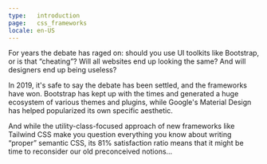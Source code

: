 ```yaml
---
type:   introduction
page:   css_frameworks
locale: en-US
---
```


For years the debate has raged on: should you use UI toolkits like Bootstrap, or is that “cheating”? Will all websites end up looking the same? And will designers end up being useless?

In 2019, it's safe to say the debate has been settled, and the frameworks have won. Bootstrap has kept up with the times and generated a huge ecosystem of various themes and plugins, while Google's Material Design has helped popularized its own specific aesthetic. 

And while the utility-class-focused approach of new frameworks like Tailwind CSS make you question everything you know about writing “proper” semantic CSS, its 81% satisfaction ratio means that it might be time to reconsider our old preconceived notions…